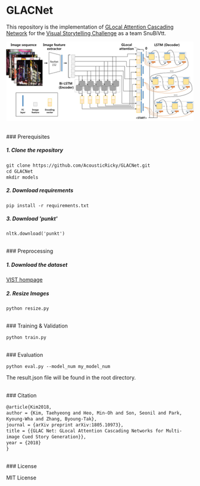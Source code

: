 # GLACNet

This repository is the implementation of [GLocal Attention Cascading Network](https://arxiv.org/abs/1805.10973) for the [Visual Storytelling Challenge](http://www.visionandlanguage.net/workshop2018) as a team SnuBiVtt.

![Architecture of GLocal Attention Cascading Network](misc/architecture.jpg)

<br>
### Prerequisites

##### 1. Clone the repository
```
git clone https://github.com/AcousticRicky/GLACNet.git
cd GLACNet
mkdir models
```

##### 2. Download requirements
```
pip install -r requirements.txt
```

##### 3. Download 'punkt'
```{.python}
nltk.download('punkt')
```

<br>
### Preprocessing

##### 1. Download the dataset
[VIST hompage](http://visionandlanguage.net/VIST/dataset.html)

##### 2. Resize Images
```
python resize.py
```

<br>
### Training & Validation

```
python train.py
```

<br>
### Evaluation

```
python eval.py --model_num my_model_num
```
The result.json file will be found in the root directory.

<br>
### Citation

```
@article{Kim2018,
author = {Kim, Taehyeong and Heo, Min-Oh and Son, Seonil and Park, Kyoung-Wha and Zhang, Byoung-Tak},
journal = {arXiv preprint arXiv:1805.10973},
title = {{GLAC Net: GLocal Attention Cascading Networks for Multi-image Cued Story Generation}},
year = {2018}
}
```

<br>
### License

MIT License
